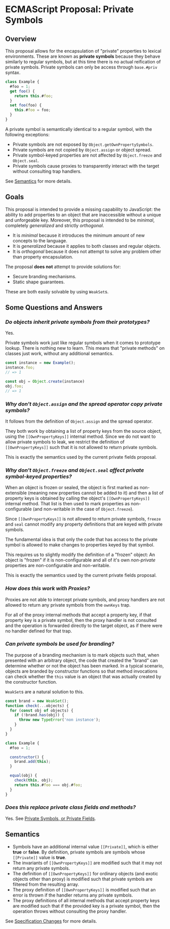 # ECMAScript Proposal: Private Symbols

## Overview

This proposal allows for the encapsulation of "private" properties to
lexical environments. These are known as **private symbols** because
they behave similarly to regular symbols, but at this time there is no
actual reification of private symbols. Private symbols can only be
access through `base.#priv` syntax.

```js
class Example {
  #foo = 1;
  get foo() {
    return this.#foo;
  }
  set foo(foo) {
    this.#foo = foo;
  }
}
```

A private symbol is semantically identical to a regular symbol, with the
following exceptions:

- Private symbols are not exposed by `Object.getOwnPropertySymbols`.
- Private symbols are not copied by `Object.assign` or object spread.
- Private symbol-keyed properties are not affected by `Object.freeze`
    and `Object.seal`.
- Private symbols cause proxies to transparently interact with the
    target without consulting trap handlers.

See [Semantics](#semantics) for more details.

## Goals

This proposal is intended to provide a missing capability to JavaScript:
the ability to add properties to an object that are inaccessible without
a unique and unforgeable key. Moreover, this proposal is intended to be
*minimal*, completely *generalized* and strictly *orthogonal*.

- It is *minimal* because it introduces the minimum amount of new
    concepts to the language.
- It is *generalized* because it applies to both classes and regular
    objects.
- It is *orthogonal* because it does not attempt to solve any problem
    other than property encapsulation.

The proposal **does not** attempt to provide solutions for:

- Secure branding mechanisms.
- Static shape guarantees.

These are both easily solvable by using `WeakSet`s.

## Some Questions and Answers

### __*Do objects inherit private symbols from their prototypes?*__

Yes.

Private symbols work just like regular symbols when it comes to
prototype lookup. There is nothing new to learn. This means that
"private methods" on classes just work, without any additional
semantics.

```js
const instance = new Example();
instance.foo;
// => 1

const obj = Object.create(instance)
obj.foo;
// => 1
```

### __*Why don't `Object.assign` and the spread operator copy private symbols?*__

It follows from the definition of `Object.assign` and the spread
operator.

They both work by obtaining a list of property keys from the source
object, using the `[[OwnPropertyKeys]]` internal method. Since we do not
want to allow private symbols to leak, we restrict the definition of
`[[OwnPropertyKeys]]` such that it is not allowed to return private
symbols.

This is exactly the semantics used by the current private fields
proposal.

### __*Why don't `Object.freeze` and `Object.seal` affect private symbol-keyed properties?*__

When an object is frozen or sealed, the object is first marked as
non-extensible (meaning new properties cannot be added to it) and then a
list of property keys is obtained by calling the object's
`[[OwnPropertyKeys]]` internal method. That list is then used to mark
properties as non-configurable (and non-writable in the case of
`Object.freeze`).

Since `[[OwnPropertyKeys]]` is not allowed to return private symbols,
`freeze` and `seal` cannot modify any property definitions that are
keyed with private symbols.

The fundamental idea is that only the code that has access to the
private symbol is allowed to make changes to properties keyed by that
symbol.

This requires us to slightly modify the definition of a "frozen" object:
An object is "frozen" if it is non-configurable and all of it's own
*non-private* properties are non-configurable and non-writable.

This is exactly the semantics used by the current private fields
proposal.

### __*How does this work with Proxies?*__

Proxies are not able to intercept private symbols, and proxy handlers
are not allowed to return any private symbols from the `ownKeys` trap.

For all of the proxy internal methods that accept a property key, if
that property key is a private symbol, then the proxy handler is not
consulted and the operation is forwarded directly to the target object,
as if there were no handler defined for that trap.

### __*Can private symbols be used for branding?*__

The purpose of a branding mechanism is to mark objects such that, when
presented with an arbitrary object, the code that created the "brand"
can determine whether or not the object has been marked. In a typical
scenario, objects are branded by constructor functions so that method
invocations can check whether the `this` value is an object that was
actually created by the constructor function.

`WeakSet`s are a natural solution to this.

```js
const brand = new WeakSet();
function check(...objects) {
  for (const obj of objects) {
    if (!brand.has(obj)) {
      throw new TypeError('non instance');
    }
  }
}

class Example {
  #foo = 1;

  constructor() {
    brand.add(this);
  }

  equal(obj) {
    check(this, obj);
    return this.#foo === obj.#foo;
  }
}
```

### __*Does this replace private class fields and methods?*__

Yes. See [Private Symbols, or Private Fields](./symbols-or-fields.md).

## Semantics

- Symbols have an additional internal value `[[Private]]`, which is
    either **true** or **false**. By definition, private symbols are
    symbols whose `[[Private]]` value is **true**.
- The invariants of `[[OwnPropertyKeys]]` are modified such that it may
    not return any private symbols.
- The definition of `[[OwnPropertyKeys]]` for ordinary objects (and
    exotic objects other than proxy) is modified such that private symbols
    are filtered from the resulting array.
- The proxy definition of `[[OwnPropertyKeys]]` is modified such that an
    error is thrown if the handler returns any private symbols.
- The proxy definitions of all internal methods that accept property
    keys are modified such that if the provided key is a private symbol,
    then the operation throws without consulting the proxy handler.

See [Specification Changes](spec-changes.md) for more details.
